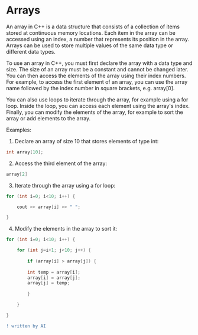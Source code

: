 # Arrays

An array in C++ is a data structure that consists of a collection of items stored at continuous memory locations. Each item in the array can be accessed using an index, a number that represents its position in the array. Arrays can be used to store multiple values of the same data type or different data types.

To use an array in C++, you must first declare the array with a data type and size. The size of an array must be a constant and cannot be changed later. You can then access the elements of the array using their index numbers. For example, to access the first element of an array, you can use the array name followed by the index number in square brackets, e.g. array[0].

You can also use loops to iterate through the array, for example using a for loop. Inside the loop, you can access each element using the array's index. Finally, you can modify the elements of the array, for example to sort the array or add elements to the array.

Examples:


1. Declare an array of size 10 that stores elements of type int:
```cpp
int array[10];
```
2. Access the third element of the array:
```cpp
array[2]
```
3. Iterate through the array using a for loop:
```cpp
for (int i=0; i<10; i++) {

	cout << array[i] << " ";

}
```
4. Modify the elements in the array to sort it:
```cpp
for (int i=0; i<10; i++) {

	for (int j=i+1; j<10; j++) {
	
		if (array[i] > array[j]) {
		
		int temp = array[i];
		array[i] = array[j];
		array[j] = temp;
		
		}

	}

}
```

```diff
! written by AI
```